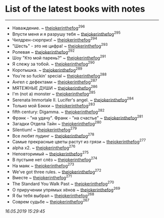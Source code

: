 # List of the latest books with notes
---

* Наваждение. ~ [thejokerinthefog](users/317/317244423-vkontakte)<sup>296</sup>
* Впусти меня и я разрушу тебя ~ [thejokerinthefog](users/317/317244423-vkontakte)<sup>295</sup>
* Чилдрен-сюрприз! ~ [thejokerinthefog](users/317/317244423-vkontakte)<sup>294</sup>
* "Шесть" - это не цифра! ~ [thejokerinthefog](users/317/317244423-vkontakte)<sup>293</sup>
* Ролевая ~ [thejokerinthefog](users/317/317244423-vkontakte)<sup>292</sup>
* Шоу "Кто мой парень?" ~ [thejokerinthefog](users/317/317244423-vkontakte)<sup>291</sup>
* Я слежу за тобой. ~ [thejokerinthefog](users/317/317244423-vkontakte)<sup>290</sup>
* Коротышка. ~ [thejokerinthefog](users/317/317244423-vkontakte)<sup>289</sup>
* You're so fuckin' special ~ [thejokerinthefog](users/317/317244423-vkontakte)<sup>288</sup>
* Ангел с дефектами ~ [thejokerinthefog](users/317/317244423-vkontakte)<sup>287</sup>
* МЯТЕЖНЫЕ ДУШИ ~ [thejokerinthefog](users/317/317244423-vkontakte)<sup>286</sup>
* I'm (not a) monster ~ [thejokerinthefog](users/317/317244423-vkontakte)<sup>285</sup>
* Serenata Immortale II. Lucifer's angel. ~ [thejokerinthefog](users/317/317244423-vkontakte)<sup>284</sup>
* Только мой Бэкки ~ [thejokerinthefog](users/317/317244423-vkontakte)<sup>283</sup>
* fifth century: Digamma. ~ [thejokerinthefog](users/317/317244423-vkontakte)<sup>282</sup>
* Фрэнк - "на удачу". Франк - "на счастье" ~ [thejokerinthefog](users/317/317244423-vkontakte)<sup>281</sup>
* Загадки Отдела Тайн ~ [thejokerinthefog](users/317/317244423-vkontakte)<sup>280</sup>
* Silentium! ~ [thejokerinthefog](users/317/317244423-vkontakte)<sup>279</sup>
* Все любят пудинг ~ [thejokerinthefog](users/317/317244423-vkontakte)<sup>278</sup>
* Самые прекрасные цветы растут из грязи ~ [thejokerinthefog](users/317/317244423-vkontakte)<sup>277</sup>
* alpha x2. ~ [thejokerinthefog](users/317/317244423-vkontakte)<sup>276</sup>
* Неповторимый ~ [thejokerinthefog](users/317/317244423-vkontakte)<sup>275</sup>
* В пустыне нет слёз ~ [thejokerinthefog](users/317/317244423-vkontakte)<sup>274</sup>
* На маяк ~ [thejokerinthefog](users/317/317244423-vkontakte)<sup>273</sup>
* We've got three rules. ~ [thejokerinthefog](users/317/317244423-vkontakte)<sup>272</sup>
* Вместе ~ [thejokerinthefog](users/317/317244423-vkontakte)<sup>271</sup>
* The Standard You Walk Past ~ [thejokerinthefog](users/317/317244423-vkontakte)<sup>270</sup>
* О приручении упрямых хёнов ~ [thejokerinthefog](users/317/317244423-vkontakte)<sup>269</sup>
* Я бы тебя выбрал ~ [thejokerinthefog](users/317/317244423-vkontakte)<sup>268</sup>
* Соврем судьбе ~ [thejokerinthefog](users/317/317244423-vkontakte)<sup>267</sup>


_16.05.2019 15:29:45_
